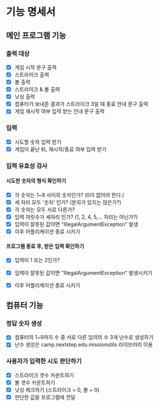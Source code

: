 # 기능 명세서

## 메인 프로그램 기능
### 출력 대상
- [x] 게임 시작 문구 출력
- [x] 스트라이크 출력
- [x] 볼 출력
- [x] 스트라이크 & 볼 출력
- [x] 낫싱 출력
- [x] 컴퓨터가 보내준 결과가 스트라이크 3일 때 종료 안내 문구 출력
- [x] 게임 재시작 여부 입력 받는 안내 문구 출력

### 입력
- [x] 시도할 숫자 입력 받기
- [x] 게임이 끝난 뒤, 재시작/종료 여부 입력 받기

### 입력 유효성 검사
#### 시도한 숫자의 형식 확인하기
- [x] 각 숫자는 1~9 사이의 숫자인가? (0이 없어야 한다.)
- [x] 세 자리 모두 '숫자' 인가? (문자가 있지는 않은가?)
- [x] 각 숫자는 모두 서로 다른가?
- [x] 입력 자릿수가 세자리 인가? (1, 2, 4, 5,... 자리는 아닌가?)
- [x] 입력이 잘못된 값이면 "IllegalArgumentException" 발생
- [x] 이후 어플리케이션 종료 시키기
#### 프로그램 종료 후, 받은 입력 확인하기
- [x] 입력이 1 또는 2인가?
- [x] 입력이 잘못된 값이면 "IllegalArgumentException" 발생시키기
- [x] 이후 어플리케이션 종료 시키기


## 컴퓨터 기능
### 정답 숫자 생성
- [x] 컴퓨터의 1~9까지 수 중 서로 다른 임의의 수 3개 난수로 생성하기
- [x] 난수 생성은 camp.nextstep.edu.missionutils 라이브러리 이용

### 사용자가 입력한 시도 판단하기
- [x] 스트라이크 갯수 카운트하기
- [x] 볼 갯수 카운트하기
- [x] 낫싱 체크하기 (스트라이크 = 0, 볼 = 0)
- [x] 판단한 값을 프로그램에 전달